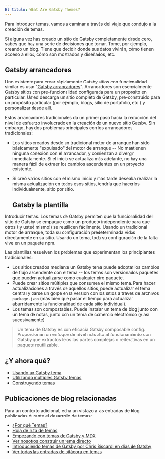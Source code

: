 ```yaml
---
El titulo: What Are Gatsby Themes?
---
```


Para introducir temas, vamos a caminar a través del viaje que condujo a la creación de temas.

Si alguna vez has creado un sitio de Gatsby completamente desde cero, sabes que hay una serie de decisiones que tomar. Tome, por ejemplo, creando un blog. Tiene que decidir donde sus datos vivirán, cómo tienen acceso a ellos, cómo son mostrados y diseñados, etc.

## Gatsby arrancadores

Uno existente para crear rápidamente Gatsby sitios con funcionalidad similar es usar "[Gatsby arrancadores](/docs/starters/)". Arrancadores son esencialmente Gatsby sitios con pre-funcionalidad configurada para un propósito en particular. Usted descarga un sitio completo de Gatsby, pre-construido para un propósito particular (por ejemplo, blogs, sitio de portafolio, etc.) y personalizar desde allí.

Estos arrancadores tradicionales da un primer paso hacia la reducción del nivel de esfuerzo involucrado en la creación de un nuevo sitio Gatsby. Sin embargo, hay dos problemas principales con los arrancadores tradicionales:

- Los sitios creados desde un tradicional motor de arranque han sido básicamente "expulsado" del motor de arranque -- No mantienen ninguna conexión con el arrancador, y comienzan a divergir inmediatamente. Si el inicio se actualiza más adelante, no hay una manera fácil de extraer los cambios ascendentes en un proyecto existente.
- Si creó varios sitios con el mismo inicio y más tarde deseaba realizar la misma actualización en todos esos sitios, tendría que hacerlos individualmente, sitio por sitio.

  ## Gatsby la plantilla

Introducir temas. Los temas de Gatsby permiten que la funcionalidad del sitio de Gatsby se empaque como un producto independiente para que otros (¡y usted mismo!) se reutilicen fácilmente. Usando un tradicional motor de arranque, toda su configuración predeterminada vidas directamente en su sitio. Usando un tema, toda su configuración de la falta vive en un paquete npm.

Las plantillas resuelven los problemas que experimentan los principiantes tradicionales:

- Los sitios creados mediante un Gatsby tema puede adoptar los cambios de flujo ascendente con el tema -- los temas son versionados paquetes que pueden actualizarse como cualquier otro paquete.
- Puede crear sitios múltiples que consumen el mismo tema. Para hacer actualizaciones a través de aquellos sitios, puede actualizar el tema central y darse un golpe en la versión con los sitios a través de archivos `package.json` (más bien que pasar el tiempo para actualizar aburridamente la funcionalidad de cada sitio individual).
- Los temas son compostables. Puede instalar un tema de blog junto con un tema de notas, junto con un tema de comercio electrónico (y así sucesivamente)

> Un tema de Gatsby es con eficacia Gatsby composable config. Proporcionan un enfoque de nivel más alto al funcionamiento con Gatsby que extractos lejos las partes complejas o reiterativas en un paquete reutilizable.

## ¿Y ahora qué?

- [Usando un Gatsby tema](/docs/themes/using-a-gatsby-theme)
- [Utilizando múltiples Gatsby temas](/docs/themes/using-multiple-gatsby-themes)
- [Construyendo temas](/docs/themes/building-themes)

## Publicaciones de blog relacionadas

Para un contexto adicional, echa un vistazo a las entradas de blog publicadas durante el desarrollo de temas:

- ¿[Por qué Temas?](/blog/2019-01-31-why-themes/)
- [Hoja de ruta de temas](/blog/2019-03-11-gatsby-themes-roadmap/)
- [Empezando con temas de Gatsby y MDX](/blog/2019-02-26-getting-started-with-gatsby-themes/)
- [Ver nosotros construir un tema directo](/blog/2019-02-11-gatsby-themes-livestream-and-example/)
- [Introduciendo temas de Gatsby por Chris Biscardi en días de Gatsby](https://www.gatsbyjs.com/gatsby-days-themes-chris/)
- [Ver todas las entradas de bitácora en temas](/blog/tags/themes)
